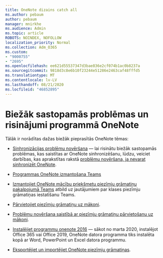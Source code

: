```yaml
---
title: OneNote dizains catch all
ms.author: pebaum
author: pebaum
manager: mnirkhe
ms.audience: Admin
ms.topic: article
ROBOTS: NOINDEX, NOFOLLOW
localization_priority: Normal
ms.collection: Adm_O365
ms.custom:
- "9000755"
- "2695"
ms.openlocfilehash: ee621d55537347d3bae836e2cf074b1ac0b8237a
ms.sourcegitcommit: 9818d3c8e6b10f23244e51286e2463caf48fffd5
ms.translationtype: MT
ms.contentlocale: lv-LV
ms.lasthandoff: 08/21/2020
ms.locfileid: "46852895"
---
```

# <a name="common-issues-and-resolutions-with-onenote"></a>Biežāk sastopamās problēmas un risinājumi programmā OneNote

Tālāk ir norādītas dažas biežāk pieprasītās OneNote tēmas:

- [Sinhronizācijas problēmu novēršana](https://support.office.com/article/299495ef-66d1-448f-90c1-b785a6968d45) — lai risinātu biežāk sastopamās problēmas, kas saistītas ar OneNote sinhronizēšanu, lūdzu, veiciet darbības, kas aprakstītas rakstā [problēmu novēršana, ja nevarat sinhronizēt OneNote](https://support.office.com/article/Fix-issues-when-you-can-t-sync-OneNote-299495ef-66d1-448f-90c1-b785a6968d45).

- [Programmas OneNote izmantošana Teams](https://support.microsoft.com/office/0ec78cc3-ba3b-4279-a88e-aa40af9865c2) 

- [Izmantojiet OneNote mācību priekšmetu piezīmju grāmatiņu pakalpojumā Teams](https://support.office.com/article/bd77f11f-27cd-4d41-bfbd-2b11799f1440) atbild uz jautājumiem par klases piezīmju grāmatiņas iestatīšanu Teams.

- [Pārvietojiet piezīmju grāmatiņu uz mākoni](https://support.office.com/article/d5c28b91-7b9c-45be-8f0c-529bdbba019a).

- [Problēmu novēršana saistībā ar piezīmju grāmatiņu pārvietošanu uz mākoni](https://support.office.com/article/70528107-11dc-4f3f-b695-b150059dfd78).

- [Instalējiet programmu onenote 2016](https://support.office.com/article/c08068d8-b517-4464-9ff2-132cb9c45c08) — sākot no marta 2020, instalējot Office 365 vai Office 2019, OneNote datora programma tiks instalēta kopā ar Word, PowerPoint un Excel datora programmu.

- [Eksportējiet un importējiet OneNote piezīmju grāmatiņas](https://support.office.com/article/a4b60da5-8f33-464e-b1ba-b95ce540f309).
